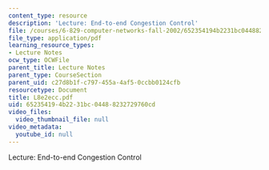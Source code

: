 ```yaml
---
content_type: resource
description: 'Lecture: End-to-end Congestion Control'
file: /courses/6-829-computer-networks-fall-2002/652354194b2231bc04488232729760cd_L8e2ecc.pdf
file_type: application/pdf
learning_resource_types:
- Lecture Notes
ocw_type: OCWFile
parent_title: Lecture Notes
parent_type: CourseSection
parent_uid: c27d8b1f-c797-455a-4af5-0ccbb0124cfb
resourcetype: Document
title: L8e2ecc.pdf
uid: 65235419-4b22-31bc-0448-8232729760cd
video_files:
  video_thumbnail_file: null
video_metadata:
  youtube_id: null
---
```

Lecture: End-to-end Congestion Control